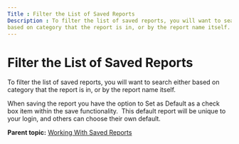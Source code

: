```yaml
---
Title : Filter the List of Saved Reports
Description : To filter the list of saved reports, you will want to search either
based on category that the report is in, or by the report name itself.
---
```



# Filter the List of Saved Reports



To filter the list of saved reports, you will want to search either
based on category that the report is in, or by the report name itself.

When saving the report you have the option to Set as Default as a check
box item within the save functionality.  This default report will be
unique to your login, and others can choose their own default.



<div class="familylinks">

<div class="parentlink">

**Parent topic:**
<a href="../topics/working-with-saved-reports.html" class="link">Working
With Saved Reports</a>






